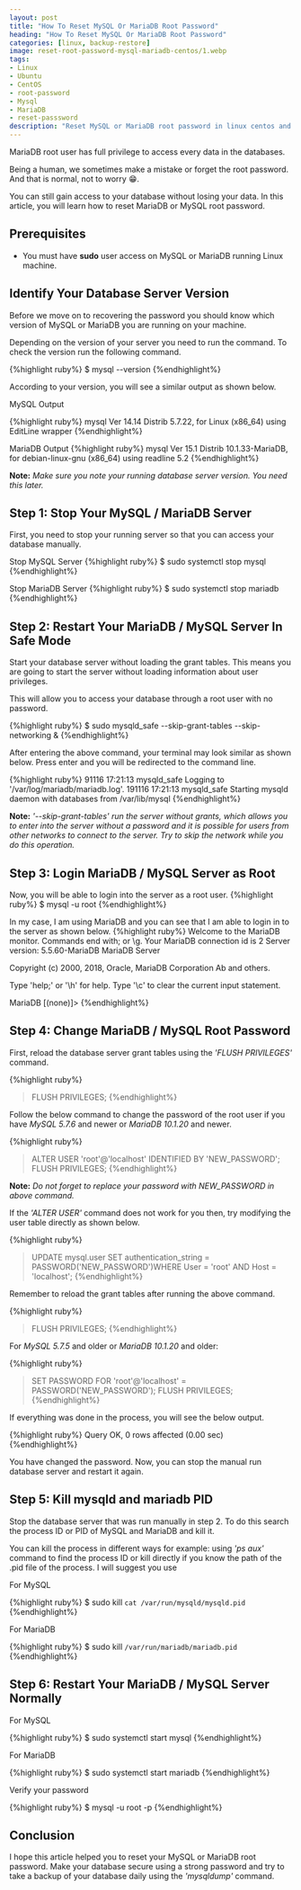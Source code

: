 ```yaml
---
layout: post
title: "How To Reset MySQL Or MariaDB Root Password"
heading: "How To Reset MySQL Or MariaDB Root Password"
categories: [linux, backup-restore]
image: reset-root-password-mysql-mariadb-centos/1.webp
tags:
- Linux
- Ubuntu
- CentOS
- root-password
- Mysql
- MariaDB
- reset-passsword
description: "Reset MySQL or MariaDB root password in linux centos and ubuntu. Change password using mysql safe mode"
---
```

MariaDB root user has full privilege to access every data in the databases.

Being a human, we sometimes make a mistake or forget the root password. And that is normal, not to worry &#128513;.

You can still gain access to your database without losing your data. In this article, you will learn how to reset MariaDB or MySQL root password.

## Prerequisites
- You must have **sudo** user access on MySQL or MariaDB running Linux machine.

## Identify Your Database Server Version
Before we move on to recovering the password you should know which version of MySQL or MariaDB you are running on your machine.

Depending on the version of your server you need to run the command. To check the version run the following command.

{%highlight ruby%}
$ mysql --version
{%endhighlight%}

According to your version, you will see a similar output as shown below.

MySQL Output

{%highlight ruby%}
mysql  Ver 14.14 Distrib 5.7.22, for Linux (x86_64) using  EditLine wrapper
{%endhighlight%}

MariaDB Output
{%highlight ruby%}
mysql  Ver 15.1 Distrib 10.1.33-MariaDB, for debian-linux-gnu (x86_64) using readline 5.2
{%endhighlight%}

**Note:** *Make sure you note your running database server version. You need this later.*

## Step 1: Stop Your MySQL / MariaDB Server
First, you need to stop your running server so that you can access your database manually.

Stop MySQL Server
{%highlight ruby%}
$ sudo systemctl stop mysql
{%endhighlight%}

Stop MariaDB Server
{%highlight ruby%}
$ sudo systemctl stop mariadb
{%endhighlight%}

## Step 2: Restart Your MariaDB / MySQL Server In Safe Mode
Start your database server without loading the grant tables. This means you are going to start the server without loading information about user privileges.

This will allow you to access your database through a root user with no password.

{%highlight ruby%}
$ sudo mysqld_safe --skip-grant-tables --skip-networking &
{%endhighlight%}

After entering the above command, your terminal may look similar as shown below. Press enter and you will be redirected to the command line.

{%highlight ruby%}
91116 17:21:13 mysqld_safe Logging to '/var/log/mariadb/mariadb.log'.
191116 17:21:13 mysqld_safe Starting mysqld daemon with databases from /var/lib/mysql
{%endhighlight%}

**Note:** *'--skip-grant-tables' run the server without grants, which allows you to enter into the server without a password and it is possible for users from other networks to connect to the server. Try to skip the network while you do this operation.*

## Step 3: Login MariaDB / MySQL Server as Root
Now, you will be able to login into the server as a root user.
{%highlight ruby%}
$ mysql -u root
{%endhighlight%}

In my case, I am using MariaDB and you can see that I am able to login in to the server as shown below.
{%highlight ruby%}
Welcome to the MariaDB monitor.  Commands end with; or \g.
Your MariaDB connection id is 2
Server version: 5.5.60-MariaDB MariaDB Server

Copyright (c) 2000, 2018, Oracle, MariaDB Corporation Ab and others.

Type 'help;' or '\h' for help. Type '\c' to clear the current input statement.

MariaDB [(none)]>
{%endhighlight%}

## Step 4: Change MariaDB / MySQL Root Password
First, reload the database server grant tables using the *'FLUSH PRIVILEGES'* command.

{%highlight ruby%}
> FLUSH PRIVILEGES;
{%endhighlight%}

Follow the below command to change the password of the root user if you have *MySQL 5.7.6* and newer or *MariaDB 10.1.20* and newer.

{%highlight ruby%}
> ALTER USER 'root'@'localhost' IDENTIFIED BY 'NEW_PASSWORD';
> FLUSH PRIVILEGES;
{%endhighlight%}

**Note:** *Do not forget to replace your password with NEW_PASSWORD in above command.*

If the *'ALTER USER'* command does not work for you then, try modifying the user table directly as shown below.

{%highlight ruby%}
> UPDATE mysql.user SET authentication_string = PASSWORD('NEW_PASSWORD')WHERE User = 'root' AND Host = 'localhost';
{%endhighlight%}

Remember to reload the grant tables after running the above command.

{%highlight ruby%}
> FLUSH PRIVILEGES;
{%endhighlight%}

For *MySQL 5.7.5* and older or *MariaDB 10.1.20* and older:

{%highlight ruby%}
> SET PASSWORD FOR 'root'@'localhost' = PASSWORD('NEW_PASSWORD');
> FLUSH PRIVILEGES;
{%endhighlight%}

If everything was done in the process, you will see the below output.

{%highlight ruby%}
Query OK, 0 rows affected (0.00 sec)
{%endhighlight%}

You have changed the password. Now, you can stop the manual run database server and restart it again.

## Step 5: Kill mysqld and mariadb PID
Stop the database server that was run manually in step 2. To do this search the process ID or PID of MySQL and MariaDB and kill it.

You can kill the process in different ways for example: using *'ps aux'* command to find the process ID or kill directly if you know the path of the .pid file of the process. I will suggest you use

For MySQL

{%highlight ruby%}
$ sudo kill `cat /var/run/mysqld/mysqld.pid`
{%endhighlight%}

For MariaDB

{%highlight ruby%}
$ sudo kill `/var/run/mariadb/mariadb.pid`
{%endhighlight%}

## Step 6: Restart Your MariaDB / MySQL Server Normally
For MySQL

{%highlight ruby%}
$ sudo systemctl start mysql
{%endhighlight%}

For MariaDB

{%highlight ruby%}
$ sudo systemctl start mariadb
{%endhighlight%}

Verify your password

{%highlight ruby%}
$ mysql -u root -p
{%endhighlight%}

## Conclusion
I hope this article helped you to reset your MySQL or MariaDB root password. Make your database secure using a strong password and try to take a backup of your database daily using the *'mysqldump'* command.
